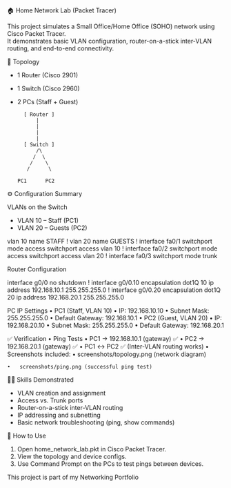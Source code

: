 🏠 Home Network Lab (Packet Tracer)

This project simulates a Small Office/Home Office (SOHO) network using Cisco Packet Tracer.  
It demonstrates basic VLAN configuration, router-on-a-stick inter-VLAN routing, and end-to-end connectivity.


📌 Topology
- 1 Router (Cisco 2901)  
- 1 Switch (Cisco 2960)  
- 2 PCs (Staff + Guest) 
 


        [ Router ]
            |
            |
            |
            |
        [ Switch ] 
            /\
           /  \
          /    \
         /      \

      PC1      PC2



⚙️ Configuration Summary

VLANs on the Switch
- VLAN 10 – Staff (PC1)  
- VLAN 20 – Guests (PC2)  

vlan 10
 name STAFF
!
vlan 20
 name GUESTS
!
interface fa0/1
 switchport mode access
 switchport access vlan 10
!
interface fa0/2
 switchport mode access
 switchport access vlan 20
!
interface fa0/3
 switchport mode trunk



Router Configuration

interface g0/0
 no shutdown
!
interface g0/0.10
 encapsulation dot1Q 10
 ip address 192.168.10.1 255.255.255.0
!
interface g0/0.20
 encapsulation dot1Q 20
 ip address 192.168.20.1 255.255.255.0



PC IP Settings
	•	PC1 (Staff, VLAN 10)
	•	IP: 192.168.10.10
	•	Subnet Mask: 255.255.255.0
	•	Default Gateway: 192.168.10.1
	•	PC2 (Guest, VLAN 20)
	•	IP: 192.168.20.10
	•	Subnet Mask: 255.255.255.0
	•	Default Gateway: 192.168.20.1


✅ Verification
	•	Ping Tests
	•	PC1 → 192.168.10.1 (gateway) ✅
	•	PC2 → 192.168.20.1 (gateway) ✅
	•	PC1 ↔ PC2 ✅ (Inter-VLAN routing works)
	•	Screenshots included:
	•	screenshots/topology.png (network diagram)

	•	screenshots/ping.png (successful ping test)

🧑‍💻 Skills Demonstrated
- VLAN creation and assignment
- Access vs. Trunk ports
- Router-on-a-stick inter-VLAN routing
- IP addressing and subnetting
- Basic network troubleshooting (ping, show commands)



🚀 How to Use
1. Open home_network_lab.pkt in Cisco Packet Tracer.
2. View the topology and device configs.
3. Use Command Prompt on the PCs to test pings between devices.

This project is part of my Networking Portfolio